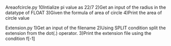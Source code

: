 Areaofcircle.py
    10Intialize pi value as 22/7
    2)Get an input of the radius in the datatype of FLOAT
    3)Given the formula of area of circle
    4)Print the area of circle value
    
Extension.py
    1)Get an input of the filename
    2)Using SPLIT condition split the extension from the dot(.) operator.
    3)Print the extension file using the condition f[-1]
